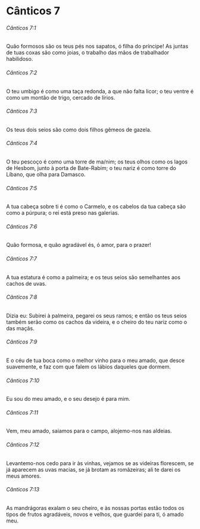 # Cânticos 7

###### Cânticos 7:1

Quão formosos são os teus pés nos sapatos, ó filha do príncipe! As juntas de tuas coxas são como joias, o trabalho das mãos de trabalhador habilidoso.

###### Cânticos 7:2

O teu umbigo é como uma taça redonda, a que não falta licor; o teu ventre é como um montão de trigo, cercado de lírios.

###### Cânticos 7:3

Os teus dois seios são como dois filhos gêmeos de gazela.

###### Cânticos 7:4

O teu pescoço é como uma torre de ma/nim; os teus olhos como os lagos de Hesbom, junto à porta de Bate-Rabim; o teu nariz é como torre do Líbano, que olha para Damasco.

###### Cânticos 7:5

A tua cabeça sobre ti é como o Carmelo, e os cabelos da tua cabeça são como a púrpura; o rei está preso nas galerias.

###### Cânticos 7:6

Quão formosa, e quão agradável és, ó amor, para o prazer!

###### Cânticos 7:7

A tua estatura é como a palmeira; e os teus seios são semelhantes aos cachos de uvas.

###### Cânticos 7:8

Dizia eu: Subirei à palmeira, pegarei os seus ramos; e então os teus seios também serão como os cachos da videira, e o cheiro do teu nariz como o das maçãs.

###### Cânticos 7:9

E o céu de tua boca como o melhor vinho para o meu amado, que desce suavemente, e faz com que falem os lábios daqueles que dormem.

###### Cânticos 7:10

Eu sou do meu amado, e o seu desejo é para mim.

###### Cânticos 7:11

Vem, meu amado, saiamos para o campo, alojemo-nos nas aldeias.

###### Cânticos 7:12

Levantemo-nos cedo para ir às vinhas, vejamos se as videiras florescem, se já aparecem as uvas macias, se já brotam as romãzeiras; ali te darei os meus amores.

###### Cânticos 7:13

As mandrágoras exalam o seu cheiro, e às nossas portas estão todos os tipos de frutos agradáveis, novos e velhos, que guardei para ti, ó amado meu.

